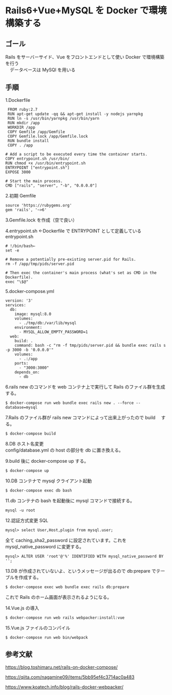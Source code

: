 # Rails6+Vue+MySQL を Docker で環境構築する

## ゴール

Rails をサーバーサイド、Vue をフロントエンドとして使い Docker で環境構築を行う  
　データベースは MySQl を用いる

## 手順

1.Dockerfile

```
 FROM ruby:2.7
 RUN apt-get update -qq && apt-get install -y nodejs yarnpkg
 RUN ln -s /usr/bin/yarnpkg /usr/bin/yarn
 RUN mkdir /app
 WORKDIR /app
 COPY Gemfile /app/Gemfile
 COPY Gemfile.lock /app/Gemfile.lock
 RUN bundle install
 COPY . /app

# Add a script to be executed every time the container starts.
COPY entrypoint.sh /usr/bin/
RUN chmod +x /usr/bin/entrypoint.sh
ENTRYPOINT ["entrypoint.sh"]
EXPOSE 3000

# Start the main process.
CMD ["rails", "server", "-b", "0.0.0.0"]
```

2.初期 Gemfile

```
source 'https://rubygems.org'
gem 'rails', '~>6'
```

3.Gemfile.lock を作成（空で良い）

4.entrypoint.sh ←Dockerfile で ENTRYPOINT として定義している entrypoint.sh

```
# !/bin/bash←
set -e

# Remove a potentially pre-existing server.pid for Rails.
rm -f /app/tmp/pids/server.pid

# Then exec the container's main process (what's set as CMD in the Dockerfile).
exec "\$@"
```

5.docker-compose.yml

```
version: '3'
services:
  db:
    image: mysql:8.0
    volumes:
      - ./tmp/db:/var/lib/mysql
    environment:
      - MYSQL_ALLOW_EMPTY_PASSWORD=1
  web:
    build: .
    command: bash -c "rm -f tmp/pids/server.pid && bundle exec rails s -p 3000 -b '0.0.0.0'"
    volumes:
      - .:/app
    ports:
      - "3000:3000"
    depends_on:
      - db
```

6.rails new のコマンドを web コンテナ上で実行して Rails のファイル群を生成する。

```
$ docker-compose run web bundle exec rails new . --force --database=mysql
```

7.Rails のファイル群が rails new コマンドによって出来上がったので build 　する。

```
$ docker-compose build
```

8.DB ホスト名変更  
 config/database.yml の host の部分を db に置き換える。

9.build 後に docker-compose up する。

```
$ docker-compose up
```

10.DB コンテナで mysql クライアント起動

```
$ docker-compose exec db bash
```

11.db コンテナの bash を起動後に mysql コマンドで接続する。

```
mysql -u root
```

12.認証方式変更 SQL

```
mysql> select User,Host,plugin from mysql.user;
```

全て caching_sha2_password に設定されています。これを mysql_native_password に変更する。

```
mysql> ALTER USER 'root'@'%' IDENTIFIED WITH mysql_native_password BY '';
```

13.DB が作成されていないよ、というメッセージが出るので db:prepare でテーブルを作成する。

```
$ docker-compose exec web bundle exec rails db:prepare
```

これで Rails のホーム画面が表示されるようになる。

14.Vue.js の導入

```
$ docker-compose run web rails webpacker:install:vue
```

15.Vue.js ファイルのコンパイル

```
$ docker-compose run web bin/webpack
```

## 参考文献

https://blog.toshimaru.net/rails-on-docker-compose/

https://qiita.com/nagamine09/items/5bb95ef4c3714ac0a483

https://www.koatech.info/blog/rails-docker-webpacker/
